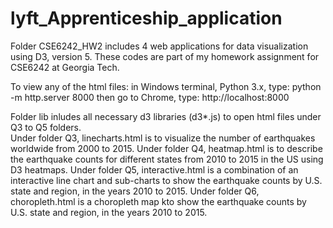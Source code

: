 # lyft_Apprenticeship_application
Folder CSE6242_HW2 includes 4 web applications for data visualization using D3, version 5. These codes are part of my homework assignment for CSE6242 at Georgia Tech.

To view any of the html files:
  in Windows terminal, Python 3.x, type:
  python -m http.server 8000
  then go to Chrome, type:
  http://localhost:8000

Folder lib inludes all necessary d3 libraries (d3*.js) to open html files under Q3 to Q5 folders.  
Under folder Q3, linecharts.html is to visualize the number of earthquakes worldwide from 2000 to 2015. 
Under folder Q4, heatmap.html is to describe the earthquake counts for different states from 2010 to 2015 in the US using D3 heatmaps.
Under folder Q5, interactive.html is a combination of an interactive line chart and sub-charts to show the earthquake counts by U.S. state and region, in the years 2010 to 2015.
Under folder Q6, choropleth.html is a choropleth map kto show the earthquake counts by U.S. state and region, in the years 2010 to 2015.
